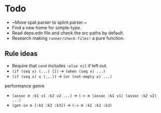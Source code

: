 # Todo

* ~Move spat.parser to splint.parser.~
* Find a new home for simple-type.
* Read deps.edn file and check the src paths by default.
* Research making `runner/check-files!` a pure function.

## Rule ideas

* Require that `cond` includes `:else nil` if left out.
* `(if (seq x) (...) [])` -> `(when (seq x) ...)`
* `(if (seq x) x (...))` -> `(or (not-empty x) ...)`

performance genre

* `(assoc m :k1 v1 :k2 v2 ...)` -> `(-> m (assoc :k1 v1) (assoc :k2 v2) ...)`
* `(get-in m [:k1 :k2 :k3])` -> `(-> m :k1 :k2 :k3)`
